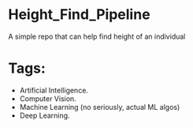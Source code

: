 # Height_Find_Pipeline
A simple repo that can help find height of an individual

# Tags:
- Artificial Intelligence.
- Computer Vision.
- Machine Learning (no seriously, actual ML algos)
- Deep Learning.
